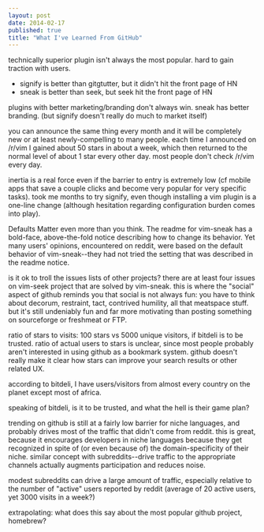 ```yaml
---
layout: post
date: 2014-02-17
published: true
title: "What I've Learned From GitHub"
---
```


technically superior plugin isn't always the most popular. hard to gain traction with users.

- signify is better than gitgtutter, but it didn't hit the front page of HN
- sneak is better than seek, but seek hit the front page of HN

plugins with better marketing/branding don't always win. sneak has better branding. (but signify doesn't really do much to market itself)

you can announce the same thing every month and it will be completely new or at least newly-compelling to many people. each time I announced on /r/vim I gained about 50 stars in about a week, which then returned to the normal level of about 1 star every other day. most people don't check /r/vim every day.

inertia is a real force even if the barrier to entry is extremely low (cf mobile apps that save a couple clicks and become very popular for very specific tasks). took me months to try signify, even though installing a vim plugin is a one-line change (although hesitation regarding configuration burden comes into play).

Defaults Matter even more than you think. The readme for vim-sneak has a bold-face, above-the-fold notice describing how to change its behavior. Yet many users' opinions, encountered on reddit, were based on the default behavior of vim-sneak--they had not tried the setting that was described in the readme notice.

is it ok to troll the issues lists of other projects? there are at least four issues on vim-seek project that are solved by vim-sneak. this is where the "social" aspect of github reminds you that social is not always fun: you have to think about decorum, restraint, tact, contrived humility, all that meatspace stuff. but it's still undeniably fun and far more motivating than posting something on sourceforge or freshmeat or FTP.

ratio of stars to visits: 100 stars vs 5000 unique visitors, if bitdeli is to be trusted. ratio of actual users to stars is unclear, since most people probably aren't interested in using github as a bookmark system. github doesn't really make it clear how stars can improve your search results or other related UX.

according to bitdeli, I have users/visitors from almost every country on the planet except most of africa.

speaking of bitdeli, is it to be trusted, and what the hell is their game plan?

trending on github is still at a fairly low barrier for niche languages, and probably drives most of the traffic that didn't come from reddit. this is great, because it encourages developers in niche languages because they get recognized in spite of (or even because of) the domain-specificity of their niche. similar concept with subreddits--drive traffic to the appropriate channels actually augments participation and reduces noise.

modest subreddits can drive a large amount of traffic, especially relative to the number of "active" users reported by reddit (average of 20 active users, yet 3000 visits in a week?)

extrapolating: what does this say about the most popular github project, homebrew?
